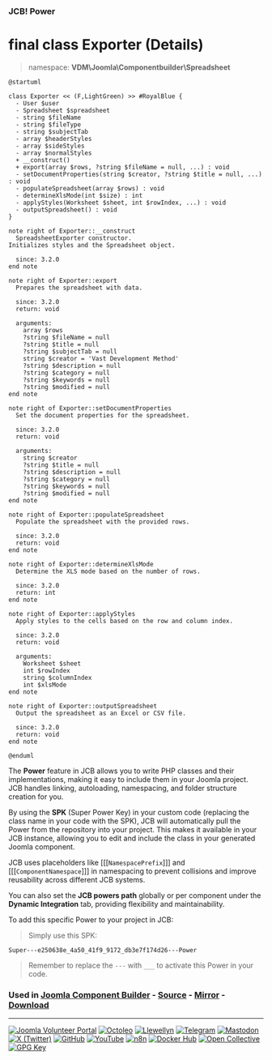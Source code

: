 ### JCB! Power
# final class Exporter (Details)
> namespace: **VDM\Joomla\Componentbuilder\Spreadsheet**

```uml
@startuml

class Exporter << (F,LightGreen) >> #RoyalBlue {
  - User $user
  - Spreadsheet $spreadsheet
  - string $fileName
  - string $fileType
  - string $subjectTab
  - array $headerStyles
  - array $sideStyles
  - array $normalStyles
  + __construct()
  + export(array $rows, ?string $fileName = null, ...) : void
  - setDocumentProperties(string $creator, ?string $title = null, ...) : void
  - populateSpreadsheet(array $rows) : void
  - determineXlsMode(int $size) : int
  - applyStyles(Worksheet $sheet, int $rowIndex, ...) : void
  - outputSpreadsheet() : void
}

note right of Exporter::__construct
  SpreadsheetExporter constructor.
Initializes styles and the Spreadsheet object.

  since: 3.2.0
end note

note right of Exporter::export
  Prepares the spreadsheet with data.

  since: 3.2.0
  return: void
  
  arguments:
    array $rows
    ?string $fileName = null
    ?string $title = null
    ?string $subjectTab = null
    string $creator = 'Vast Development Method'
    ?string $description = null
    ?string $category = null
    ?string $keywords = null
    ?string $modified = null
end note

note right of Exporter::setDocumentProperties
  Set the document properties for the spreadsheet.

  since: 3.2.0
  return: void
  
  arguments:
    string $creator
    ?string $title = null
    ?string $description = null
    ?string $category = null
    ?string $keywords = null
    ?string $modified = null
end note

note right of Exporter::populateSpreadsheet
  Populate the spreadsheet with the provided rows.

  since: 3.2.0
  return: void
end note

note right of Exporter::determineXlsMode
  Determine the XLS mode based on the number of rows.

  since: 3.2.0
  return: int
end note

note right of Exporter::applyStyles
  Apply styles to the cells based on the row and column index.

  since: 3.2.0
  return: void
  
  arguments:
    Worksheet $sheet
    int $rowIndex
    string $columnIndex
    int $xlsMode
end note

note right of Exporter::outputSpreadsheet
  Output the spreadsheet as an Excel or CSV file.

  since: 3.2.0
  return: void
end note

@enduml
```

The **Power** feature in JCB allows you to write PHP classes and their implementations,
making it easy to include them in your Joomla project. JCB handles linking, autoloading,
namespacing, and folder structure creation for you.

By using the **SPK** (Super Power Key) in your custom code (replacing the class name
in your code with the SPK), JCB will automatically pull the Power from the repository
into your project. This makes it available in your JCB instance, allowing you to edit
and include the class in your generated Joomla component.

JCB uses placeholders like [[[`NamespacePrefix`]]] and [[[`ComponentNamespace`]]] in
namespacing to prevent collisions and improve reusability across different JCB systems.

You can also set the **JCB powers path** globally or per component under the
**Dynamic Integration** tab, providing flexibility and maintainability.

To add this specific Power to your project in JCB:

> Simply use this SPK:
```
Super---e250638e_4a50_41f9_9172_db3e7f174d26---Power
```
> Remember to replace the `---` with `___` to activate this Power in your code.

### Used in [Joomla Component Builder](https://www.joomlacomponentbuilder.com) - [Source](https://git.vdm.dev/joomla/Component-Builder) - [Mirror](https://github.com/vdm-io/Joomla-Component-Builder) - [Download](https://git.vdm.dev/joomla/pkg-component-builder/releases)

---
[![Joomla Volunteer Portal](https://img.shields.io/badge/-Joomla-gold?logo=joomla)](https://volunteers.joomla.org/joomlers/1396-llewellyn-van-der-merwe "Join Llewellyn on the Joomla Volunteer Portal: Shaping the Future Together!") [![Octoleo](https://img.shields.io/badge/-Octoleo-black?logo=linux)](https://git.vdm.dev/octoleo "--quiet") [![Llewellyn](https://img.shields.io/badge/-Llewellyn-ffffff?logo=gitea)](https://git.vdm.dev/Llewellyn "Collaborate and Innovate with Llewellyn on Git: Building a Better Code Future!") [![Telegram](https://img.shields.io/badge/-Telegram-blue?logo=telegram)](https://t.me/Joomla_component_builder "Join Llewellyn and the Community on Telegram: Building Joomla Components Together!") [![Mastodon](https://img.shields.io/badge/-Mastodon-9e9eec?logo=mastodon)](https://joomla.social/@llewellyn "Connect and Engage with Llewellyn on Joomla Social: Empowering Communities, One Post at a Time!") [![X (Twitter)](https://img.shields.io/badge/-X-black?logo=x)](https://x.com/llewellynvdm "Join the Conversation with Llewellyn on X: Where Ideas Take Flight!") [![GitHub](https://img.shields.io/badge/-GitHub-181717?logo=github)](https://github.com/Llewellynvdm "Build, Innovate, and Thrive with Llewellyn on GitHub: Turning Ideas into Impact!") [![YouTube](https://img.shields.io/badge/-YouTube-ff0000?logo=youtube)](https://www.youtube.com/@OctoYou "Explore, Learn, and Create with Llewellyn on YouTube: Your Gateway to Inspiration!") [![n8n](https://img.shields.io/badge/-n8n-black?logo=n8n)](https://n8n.io/creators/octoleo "Effortless Automation and Impactful Workflows with Llewellyn on n8n!") [![Docker Hub](https://img.shields.io/badge/-Docker-grey?logo=docker)](https://hub.docker.com/u/llewellyn "Llewellyn on Docker: Containerize Your Creativity!") [![Open Collective](https://img.shields.io/badge/-Donate-green?logo=opencollective)](https://opencollective.com/joomla-component-builder "Donate towards JCB: Help Llewellyn financially so he can continue developing this great tool!") [![GPG Key](https://img.shields.io/badge/-GPG-blue?logo=gnupg)](https://git.vdm.dev/Llewellyn/gpg "Unlock Trust and Security with Llewellyn's GPG Key: Your Gateway to Verified Connections!")